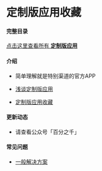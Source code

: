 # 定制版应用收藏

#### 完整目录

[点击这里查看所有 **定制版应用** ](https://gitee.com/ww3w/dzb/blob/master/0.md)

#### 介绍

- 简单理解就是特别渠道的官方APP

- [浅谈定制版应用](https://mp.weixin.qq.com/s/i7ADjqlF30SgoZi6cXUFOw)

- [定制版应用收藏](https://mp.weixin.qq.com/s/AO4ZUeq75rUJBn3yicLXoA)

#### 更新动态

- 请查看公众号「百分之千」

#### 常见问题

- [一般解决方案](https://mp.weixin.qq.com/s/oWHgLMRxYnmcRqTJq_8zvg)